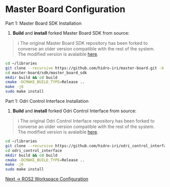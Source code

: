 # Master Board Configuration

Part 1: Master Board SDK Installation
1. **Build** and **install** forked Master Board SDK from source:
> :information_source: The original Master Board SDK repository has been forked to converse an older version compatible with the rest of the system.  
> The modified version is avalaible [here](https://github.com/hidro-iri/master-board).
``` bash
cd ~/libraries
git clone --recursive https://github.com/hidro-iri/master-board.git -b flying_arm
cd master-board/sdk/master_board_sdk
mkdir build && cd build
cmake -DCMAKE_BUILD_TYPE=Release ..
make -j6
sudo make install
```

Part 1: Odri Control Interface Installation
1. **Build** and **install** forked Odri Control Interface from source:
> :information_source: The original Odri Control Interface repository has been forked to converse an older version compatible with the rest of the system.  
> The modified version is avalaible [here](https://github.com/hidro-iri/odri_control_interface).
``` bash
cd ~/libraries
git clone --recursive https://github.com/hidro-iri/odri_control_interface.git -b flying_arm
cd odri_control_interface
mkdir build && cd build
cmake -DCMAKE_BUILD_TYPE=Release ..
make -j6
sudo make install
```

[Next → ROS2 Workspace Configuration](4_ros2_workspace.md)

